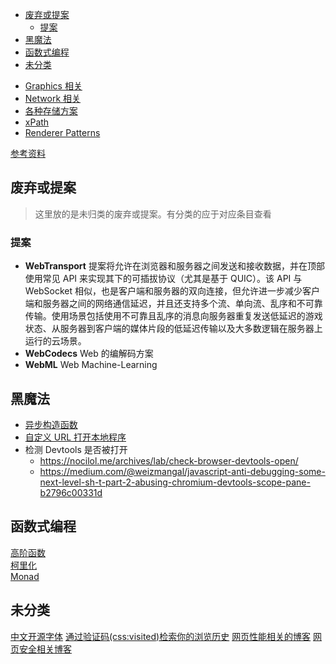 <!-- TOC -->

- [废弃或提案](#废弃或提案)
  - [提案](#提案)
- [黑魔法](#黑魔法)
- [函数式编程](#函数式编程)
- [未分类](#未分类)

<!-- /TOC -->

- [Graphics 相关](./graphics/README.md)
- [Network 相关](./network/README.md)
- [各种存储方案](./storages.md)
- [xPath](./xpath.md)
- [Renderer Patterns](./renderer.md)

[参考资料](https://dwqs.gitbooks.io/frontenddevhandbook/content/)

## 废弃或提案

> 这里放的是未归类的废弃或提案。有分类的应于对应条目查看

### 提案

- **WebTransport** 提案将允许在浏览器和服务器之间发送和接收数据，并在顶部使用常见 API 来实现其下的可插拔协议（尤其是基于 QUIC）。该 API 与 WebSocket 相似，也是客户端和服务器的双向连接，但允许进一步减少客户端和服务器之间的网络通信延迟，并且还支持多个流、单向流、乱序和不可靠传输。使用场景包括使用不可靠且乱序的消息向服务器重复发送低延迟的游戏状态、从服务器到客户端的媒体片段的低延迟传输以及大多数逻辑在服务器上运行的云场景。
- **WebCodecs** Web 的编解码方案
- **WebML** Web Machine-Learning

## 黑魔法

- [异步构造函数](https://www.blackglory.me/async-constructor/)
- [自定义 URL 打开本地程序](https://www.lefer.cn/posts/12763/)
- 检测 Devtools 是否被打开
  - https://nocilol.me/archives/lab/check-browser-devtools-open/
  - https://medium.com/@weizmangal/javascript-anti-debugging-some-next-level-sh-t-part-2-abusing-chromium-devtools-scope-pane-b2796c00331d

## 函数式编程

[高阶函数](https://segmentfault.com/a/1190000017569569)<br>
[柯里化](https://segmentfault.com/a/1190000006096034#articleHeader1)<br>
[Monad](https://github.com/cangSDARM/rust-scratch/blob/master/src/gof/state_monad.rs)

## 未分类
[中文开源字体](https://font.gentleflow.tech/)
[通过验证码(css:visited)检索你的浏览历史](https://varun.ch/history)
[网页性能相关的博客](https://calendar.perfplanet.com/)
[网页安全相关博客](https://blog.huli.tw/categories/)
